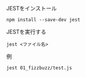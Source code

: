 JESTをインストール
```
npm install --save-dev jest
```

JESTを実行する
```
jest <ファイル名>
```

例
```
jest 01_fizzbuzz/test.js
```